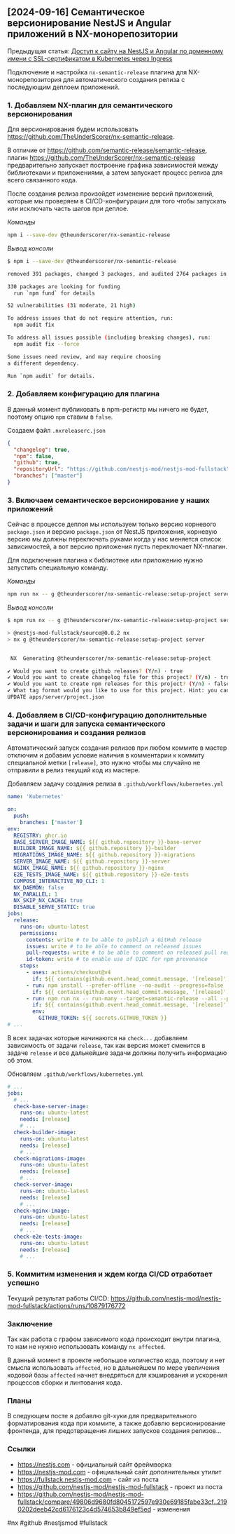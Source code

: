## [2024-09-16] Семантическое версионирование NestJS и Angular приложений в NX-монорепозитории

Предыдущая статья: [Доступ к сайту на NestJS и Angular по доменному имени c SSL-сертификатом в Kubernetes через Ingress](https://habr.com/ru/articles/843572/)

Подключение и настройка `nx-semantic-release` плагина для NX-монорепозитория для автоматического создания релиза с последующим деплоем приложений.

### 1. Добавляем NX-плагин для семантического версионирования

Для версионирования будем использовать https://github.com/TheUnderScorer/nx-semantic-release.

В отличие от https://github.com/semantic-release/semantic-release, плагин https://github.com/TheUnderScorer/nx-semantic-release предварительно запускает построение графика зависимостей между библиотеками и приложениями, а затем запускает процесс релиза для всего связанного кода.

После создания релиза произойдет изменение версий приложений, которые мы проверяем в CI/CD-конфигурации для того чтобы запускать или исключать часть шагов при деплое.

_Команды_

```bash
npm i --save-dev @theunderscorer/nx-semantic-release
```

_Вывод консоли_

```bash
$ npm i --save-dev @theunderscorer/nx-semantic-release

removed 391 packages, changed 3 packages, and audited 2764 packages in 18s

330 packages are looking for funding
  run `npm fund` for details

52 vulnerabilities (31 moderate, 21 high)

To address issues that do not require attention, run:
  npm audit fix

To address all issues possible (including breaking changes), run:
  npm audit fix --force

Some issues need review, and may require choosing
a different dependency.

Run `npm audit` for details.
```

### 2. Добавляем конфигурацию для плагина

В данный момент публиковать в npm-регистр мы ничего не будет, поэтому опцию `npm` ставим в `false`.

Создаем файл `.nxreleaserc.json`

```json
{
  "changelog": true,
  "npm": false,
  "github": true,
  "repositoryUrl": "https://github.com/nestjs-mod/nestjs-mod-fullstack",
  "branches": ["master"]
}
```

### 3. Включаем семантическое версионирование у наших приложений

Сейчас в процессе деплоя мы используем только версию корневого `package.json` и версию `package.json` от NestJS приложения, корневую версию мы должны переключать руками когда у нас меняется список зависимостей, а вот версию приложения пусть переключает NX-плагин.

Для подключения плагина к библиотеке или приложению нужно запустить специальную команду.

_Команды_

```bash
npm run nx -- g @theunderscorer/nx-semantic-release:setup-project server
```

_Вывод консоли_

```bash
$ npm run nx -- g @theunderscorer/nx-semantic-release:setup-project server

> @nestjs-mod-fullstack/source@0.0.2 nx
> nx g @theunderscorer/nx-semantic-release:setup-project server


 NX  Generating @theunderscorer/nx-semantic-release:setup-project

✔ Would you want to create github releases? (Y/n) · true
✔ Would you want to create changelog file for this project? (Y/n) · true
✔ Would you want to create npm releases for this project? (Y/n) · false
✔ What tag format would you like to use for this project. Hint: you can use ${PROJECT_NAME} and ${VERSION} tokens here. · ${PROJECT_NAME}-v${VERSION}
UPDATE apps/server/project.json
```

### 4. Добавляем в CI/CD-конфигурацию дополнительные задачи и шаги для запуска семантического версионирования и создания релизов

Автоматический запуск создания релизов при любом коммите в мастер отключим и добавим условие наличия в комментарии к коммиту специальной метки `[release]`, это нужно чтобы мы случайно не отправили в релиз текущий код из мастере.

Добавляем задачу создания релиза в `.github/workflows/kubernetes.yml`

```yaml
name: 'Kubernetes'

on:
  push:
    branches: ['master']
env:
  REGISTRY: ghcr.io
  BASE_SERVER_IMAGE_NAME: ${{ github.repository }}-base-server
  BUILDER_IMAGE_NAME: ${{ github.repository }}-builder
  MIGRATIONS_IMAGE_NAME: ${{ github.repository }}-migrations
  SERVER_IMAGE_NAME: ${{ github.repository }}-server
  NGINX_IMAGE_NAME: ${{ github.repository }}-nginx
  E2E_TESTS_IMAGE_NAME: ${{ github.repository }}-e2e-tests
  COMPOSE_INTERACTIVE_NO_CLI: 1
  NX_DAEMON: false
  NX_PARALLEL: 1
  NX_SKIP_NX_CACHE: true
  DISABLE_SERVE_STATIC: true
jobs:
  release:
    runs-on: ubuntu-latest
    permissions:
      contents: write # to be able to publish a GitHub release
      issues: write # to be able to comment on released issues
      pull-requests: write # to be able to comment on released pull requests
      id-token: write # to enable use of OIDC for npm provenance
    steps:
      - uses: actions/checkout@v4
        if: ${{ contains(github.event.head_commit.message, '[release]') }}
      - run: npm install --prefer-offline --no-audit --progress=false
        if: ${{ contains(github.event.head_commit.message, '[release]') }}
      - run: npm run nx -- run-many --target=semantic-release --all --parallel=1
        if: ${{ contains(github.event.head_commit.message, '[release]') }}
        env:
          GITHUB_TOKEN: ${{ secrets.GITHUB_TOKEN }}
# ...
```

В всех задачах которые начинаются на `check...` добавляем зависимость от задачи `release`, так как версия может сменится в задаче `release` и все дальнейшие задачи должны получить информацию об этом.

Обновляем `.github/workflows/kubernetes.yml`

```yaml
# ...
jobs:
  # ...
  check-base-server-image:
    runs-on: ubuntu-latest
    needs: [release]
    # ...
  check-builder-image:
    runs-on: ubuntu-latest
    needs: [release]
    # ...
  check-migrations-image:
    runs-on: ubuntu-latest
    needs: [release]
    # ...
  check-server-image:
    runs-on: ubuntu-latest
    needs: [release]
    # ...
  check-nginx-image:
    runs-on: ubuntu-latest
    needs: [release]
    # ...
  check-e2e-tests-image:
    runs-on: ubuntu-latest
    needs: [release]
    # ...
```

### 5. Коммитим изменения и ждем когда CI/CD отработает успешно

Текущий результат работы CI/CD: https://github.com/nestjs-mod/nestjs-mod-fullstack/actions/runs/10879176772

### Заключение

Так как работа с графом зависимого кода происходит внутри плагина, то нам не нужно использовать команду `nx affected`.

В данный момент в проекте небольшое количество кода, поэтому и нет смысла использовать `affected`, но в дальнейшем по мере увеличения кодовой базы `affected` начнет внедряться для кэширования и ускорения процессов сборки и линтования кода.

### Планы

В следующем посте я добавлю git-хуки для предварительного форматирования кода при коммите, а также добавлю версионирование фронтенда, для предотвращения лишних запусков создания релизов...

### Ссылки

- https://nestjs.com - официальный сайт фреймворка
- https://nestjs-mod.com - официальный сайт дополнительных утилит
- https://fullstack.nestjs-mod.com - сайт из поста
- https://github.com/nestjs-mod/nestjs-mod-fullstack - проект из поста
- https://github.com/nestjs-mod/nestjs-mod-fullstack/compare/49806d9680fd8045172597e930e69185fabe33cf..2190202deeb42cd6176123c4d574653b849ef5ed - изменения

#nx #github #nestjsmod #fullstack
